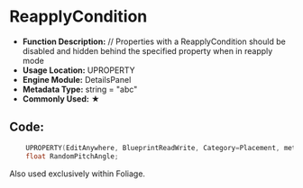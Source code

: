# ReapplyCondition

- **Function Description:** // Properties with a ReapplyCondition should be disabled and hidden behind the specified property when in reapply mode
- **Usage Location:** UPROPERTY
- **Engine Module:** DetailsPanel
- **Metadata Type:** string = "abc"
- **Commonly Used:** ★

## Code:

```cpp
	UPROPERTY(EditAnywhere, BlueprintReadWrite, Category=Placement, meta=(UIMin = 0, ClampMin = 0, UIMax = 359, ClampMax = 359, ReapplyCondition="ReapplyRandomPitchAngle"))
	float RandomPitchAngle;
```

Also used exclusively within Foliage.